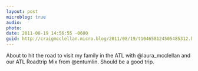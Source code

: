 ```yaml
---
layout: post
microblog: true
audio: 
photo: 
date: 2011-08-19 14:56:55 -0600
guid: http://craigmcclellan.micro.blog/2011/08/19/t104658124505485312.html
---
```

About to hit the road to visit my family in the ATL with @laura_mcclellan and our ATL Roadtrip Mix from @entumlin. Should be a good trip.
